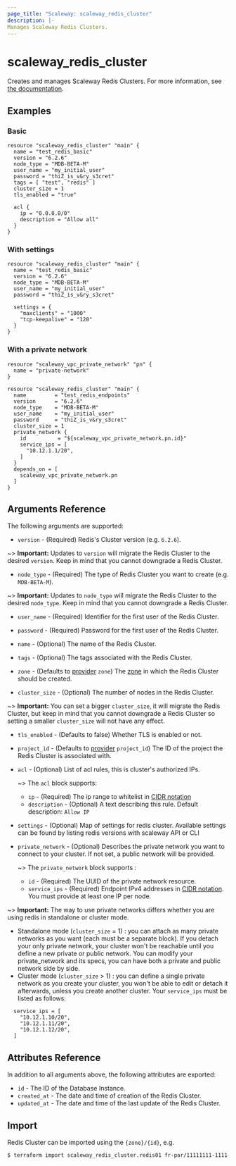 ```yaml
---
page_title: "Scaleway: scaleway_redis_cluster"
description: |-
Manages Scaleway Redis Clusters.
---
```


# scaleway_redis_cluster

Creates and manages Scaleway Redis Clusters.
For more information, see [the documentation](https://developers.scaleway.com/en/products/redis/api).

## Examples

### Basic

```hcl
resource "scaleway_redis_cluster" "main" {
  name = "test_redis_basic"
  version = "6.2.6"
  node_type = "MDB-BETA-M"
  user_name = "my_initial_user"
  password = "thiZ_is_v&ry_s3cret"
  tags = [ "test", "redis" ]
  cluster_size = 1
  tls_enabled = "true"
  
  acl {
    ip = "0.0.0.0/0"
    description = "Allow all"
  }
}
```

### With settings

```hcl
resource "scaleway_redis_cluster" "main" {
  name = "test_redis_basic"
  version = "6.2.6"
  node_type = "MDB-BETA-M"
  user_name = "my_initial_user"
  password = "thiZ_is_v&ry_s3cret"
  
  settings = {
    "maxclients" = "1000"
    "tcp-keepalive" = "120"
  }
}
```
### With a private network
```hcl
resource "scaleway_vpc_private_network" "pn" { 
  name = "private-network"
}

resource "scaleway_redis_cluster" "main" {
  name         = "test_redis_endpoints"
  version      = "6.2.6"
  node_type    = "MDB-BETA-M"
  user_name    = "my_initial_user"
  password     = "thiZ_is_v&ry_s3cret"
  cluster_size = 1
  private_network {
    id          = "${scaleway_vpc_private_network.pn.id}"
    service_ips = [
      "10.12.1.1/20",
    ]
  }
  depends_on = [
    scaleway_vpc_private_network.pn
  ]
}
```

## Arguments Reference

The following arguments are supported:

- `version` - (Required) Redis's Cluster version (e.g. `6.2.6`).

~> **Important:** Updates to `version` will migrate the Redis Cluster to the desired `version`. Keep in mind that you cannot downgrade a Redis Cluster.

- `node_type` - (Required) The type of Redis Cluster you want to create (e.g. `MDB-BETA-M`).

~> **Important:** Updates to `node_type` will migrate the Redis Cluster to the desired `node_type`. Keep in mind that you cannot downgrade a Redis Cluster.

- `user_name` - (Required) Identifier for the first user of the Redis Cluster.

- `password` - (Required) Password for the first user of the Redis Cluster.

- `name` - (Optional) The name of the Redis Cluster.

- `tags` - (Optional) The tags associated with the Redis Cluster.

- `zone` - (Defaults to [provider](../index.md) `zone`) The [zone](../guides/regions_and_zones.md#zones) in which the Redis Cluster should be created.

- `cluster_size` - (Optional) The number of nodes in the Redis Cluster.

~> **Important:** You can set a bigger `cluster_size`, it will migrate the Redis Cluster, but keep in mind that you cannot downgrade a Redis Cluster so setting a smaller `cluster_size` will not have any effect.

- `tls_enabled` - (Defaults to false) Whether TLS is enabled or not.

- `project_id` - (Defaults to [provider](../index.md) `project_id`) The ID of the project the Redis Cluster is associated with.

- `acl` - (Optional) List of acl rules, this is cluster's authorized IPs.

    ~> The `acl` block supports:

  - `ip` - (Required) The ip range to whitelist in [CIDR notation](https://en.wikipedia.org/wiki/Classless_Inter-Domain_Routing#CIDR_notation)
  - `description` - (Optional) A text describing this rule. Default description: `Allow IP`

- `settings` - (Optional) Map of settings for redis cluster. Available settings can be found by listing redis versions with scaleway API or CLI

- `private_network` - (Optional) Describes the private network you want to connect to your cluster. If not set, a public network will be provided.

  ~> The `private_network` block supports :
  - `id` - (Required) The UUID of the private network resource.
  - `service_ips` - (Required) Endpoint IPv4 addresses in [CIDR notation](https://en.wikipedia.org/wiki/Classless_Inter-Domain_Routing#CIDR_notation). You must provide at least one IP per node.

~> **Important:** The way to use private networks differs whether you are using redis in standalone or cluster mode.
- Standalone mode (`cluster_size` = 1) : you can attach as many private networks as you want (each must be a separate block). If you detach your only private network, your cluster won't be reachable until you define a new private or public network. You can modify your private_network and its specs, you can have both a private and public network side by side.
- Cluster mode (`cluster_size` > 1) : you can define a single private network as you create your cluster, you won't be able to edit or detach it afterwards, unless you create another cluster. Your `service_ips` must be listed as follows:
```hcl
  service_ips = [
    "10.12.1.10/20", 
    "10.12.1.11/20",
    "10.12.1.12/20",
  ]
```

## Attributes Reference

In addition to all arguments above, the following attributes are exported:

- `id` - The ID of the Database Instance.
- `created_at` - The date and time of creation of the Redis Cluster.
- `updated_at` - The date and time of the last update of the Redis Cluster.


## Import

Redis Cluster can be imported using the `{zone}/{id}`, e.g.

```bash
$ terraform import scaleway_redis_cluster.redis01 fr-par/11111111-1111-1111-1111-111111111111
```
